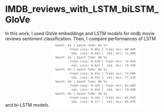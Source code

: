 # IMDB_reviews_with_LSTM_biLSTM_GloVe

In this work, I used GloVe embeddings and LSTM models for imdb movie reviews sentiment classification. Then, I compare performances of LSTM and bi-LSTM models.
![alt text](https://github.com/ErsinDemirel94/IMDB_reviews_with_LSTM_biLSTM_GloVe/blob/main/bilstm.png)
